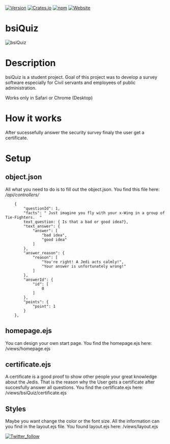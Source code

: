 [![Version](https://img.shields.io/badge/Version-0.8-green.svg)]()
[![Crates.io](https://img.shields.io/crates/l/rustc-serialize.svg?style=plastic)]()
[![npm](https://img.shields.io/npm/v/npm.svg?style=plastic)]()
[![Website](https://img.shields.io/website-up-down-green-red/http/shields.io.svg?label=bsiquiz.herokuapp.com&style=plastic)](https://bsiQuiz.herokuapp.com)

# bsiQuiz

![bsiQuiz](https://github.com/markobarleben/bsiQuiz/blob/master/bsiQuiz.gif)

# Description 
bsiQuiz is a student project. Goal of this project was to develop a survey software especially for Civil servants and employees of public administration. </br>

Works only in Safari or Chrome (Desktop)


# How it works
After sucessefully answer the security survey finaly the user get a certificate. 

# Setup

## object.json

All what you need to do is to fill out the object.json. You find this file here: */api/controllers/* 

        {
            "questionId": 1,
            "facts": " Just imagine you fly with your x-Wing in a group of Tie-Fighters.  "
            text_question: { Is that a bad or good idea?},
            "text_answer": {
                "answer": [
                    "bad idea",
                    "good idea"
                ]
            },
            "answer_reason": {
                "reason": [
                    "You're right! A Jedi acts calmly!",
                    "Your answer is unfortunately wrong!"
                ]
            },
            "answerId": {
                "id": [
                    0
                ]
            },
            "points": {
                "point": 1
            }
        },

## homepage.ejs

You can design your own start page. You find the homepage.ejs here: /views/homepage.ejs

## certificate.ejs

A certificate is a good proof to show other people your great knowledge about the Jedis. That is the reason why the User gets a certificate after succesfully answer all questions. You find the certificate.ejs here: /views/bsiQuiz/certificate.ejs

## Styles

Maybe you want change the color or the font size. All the information can you find in the layout.ejs file. You found layout.ejs here: /views/layout.ejs
 
[![Twitter_follow](https://img.shields.io/twitter/url/https/twitter.com/fold_left.svg?style=social&label)](https://twitter.com/mabarleb)


